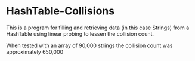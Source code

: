 # HashTable-Collisions

This is a program for filling and retrieving data (in this case Strings) from a HashTable using linear probing to lessen the collision count.

When tested with an array of 90,000 strings the collision count was approximately 650,000
